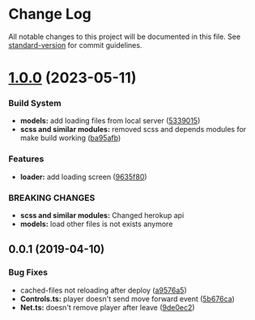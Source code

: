 # Change Log

All notable changes to this project will be documented in this file. See [standard-version](https://github.com/conventional-changelog/standard-version) for commit guidelines.

# [1.0.0](https://github.com/Tankerxyz/tappytanks/compare/v0.0.1...v1.0.0) (2023-05-11)


### Build System

* **models:** add loading files from local server ([5339015](https://github.com/Tankerxyz/tappytanks/commit/5339015))
* **scss and similar modules:** removed scss and depends modules for make build working ([ba95afb](https://github.com/Tankerxyz/tappytanks/commit/ba95afb))


### Features

* **loader:** add loading screen ([9635f80](https://github.com/Tankerxyz/tappytanks/commit/9635f80))


### BREAKING CHANGES

* **scss and similar modules:** Changed herokup api
* **models:** load other files is not exists anymore



## 0.0.1 (2019-04-10)


### Bug Fixes

* cached-files not reloading after deploy ([a9576a5](https://github.com/Tankerxyz/tappytanks/commit/a9576a5))
* **Controls.ts:** player doesn't send move forward event ([5b676ca](https://github.com/Tankerxyz/tappytanks/commit/5b676ca))
* **Net.ts:** doesn't remove player after leave ([9de0ec2](https://github.com/Tankerxyz/tappytanks/commit/9de0ec2))
